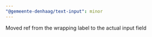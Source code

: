 ```yaml
---
"@gemeente-denhaag/text-input": minor
---
```


Moved ref from the wrapping label to the actual input field

